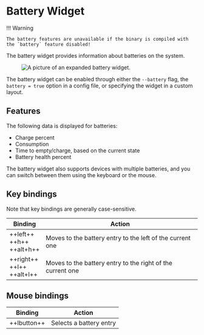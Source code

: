 # Battery Widget

!!! Warning

    The battery features are unavailable if the binary is compiled with the `battery` feature disabled!

The battery widget provides information about batteries on the system.

<figure>
    <img src="../../../assets/screenshots/battery.webp" alt="A picture of an expanded battery widget."/>
</figure>

The battery widget can be enabled through either the `--battery` flag, the `battery = true` option in a config file, or specifying the widget in a custom layout.

## Features

The following data is displayed for batteries:

- Charge percent
- Consumption
- Time to empty/charge, based on the current state
- Battery health percent

The battery widget also supports devices with multiple batteries, and you can switch between them using the keyboard or the mouse.

## Key bindings

Note that key bindings are generally case-sensitive.

| Binding                               | Action                                                     |
| ------------------------------------- | ---------------------------------------------------------- |
| ++left++ <br/> ++h++ <br/> ++alt+h++  | Moves to the battery entry to the left of the current one  |
| ++right++ <br/> ++l++ <br/> ++alt+l++ | Moves to the battery entry to the right of the current one |

## Mouse bindings

| Binding     | Action                  |
| ----------- | ----------------------- |
| ++lbutton++ | Selects a battery entry |
